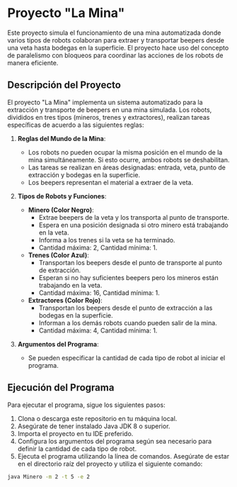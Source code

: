 # Proyecto "La Mina"

Este proyecto simula el funcionamiento de una mina automatizada donde varios tipos de robots colaboran para extraer y transportar beepers desde una veta hasta bodegas en la superficie. El proyecto hace uso del concepto de paralelismo con bloqueos para coordinar las acciones de los robots de manera eficiente.

## Descripción del Proyecto

El proyecto "La Mina" implementa un sistema automatizado para la extracción y transporte de beepers en una mina simulada. Los robots, divididos en tres tipos (mineros, trenes y extractores), realizan tareas específicas de acuerdo a las siguientes reglas:

1. **Reglas del Mundo de la Mina**:
   - Los robots no pueden ocupar la misma posición en el mundo de la mina simultáneamente. Si esto ocurre, ambos robots se deshabilitan.
   - Las tareas se realizan en áreas designadas: entrada, veta, punto de extracción y bodegas en la superficie.
   - Los beepers representan el material a extraer de la veta.

2. **Tipos de Robots y Funciones**:
   - **Minero (Color Negro)**:
     - Extrae beepers de la veta y los transporta al punto de transporte.
     - Espera en una posición designada si otro minero está trabajando en la veta.
     - Informa a los trenes si la veta se ha terminado.
     - Cantidad máxima: 2, Cantidad mínima: 1.
   - **Trenes (Color Azul)**:
     - Transportan los beepers desde el punto de transporte al punto de extracción.
     - Esperan si no hay suficientes beepers pero los mineros están trabajando en la veta.
     - Cantidad máxima: 16, Cantidad mínima: 1.
   - **Extractores (Color Rojo)**:
     - Transportan los beepers desde el punto de extracción a las bodegas en la superficie.
     - Informan a los demás robots cuando pueden salir de la mina.
     - Cantidad máxima: 4, Cantidad mínima: 1.

3. **Argumentos del Programa**:
   - Se pueden especificar la cantidad de cada tipo de robot al iniciar el programa.

## Ejecución del Programa

Para ejecutar el programa, sigue los siguientes pasos:

1. Clona o descarga este repositorio en tu máquina local.
2. Asegúrate de tener instalado Java JDK 8 o superior.
3. Importa el proyecto en tu IDE preferido.
4. Configura los argumentos del programa según sea necesario para definir la cantidad de cada tipo de robot.
5. Ejecuta el programa utilizando la línea de comandos. Asegúrate de estar en el directorio raíz del proyecto y utiliza el siguiente comando:

```bash
java Minero -m 2 -t 5 -e 2
